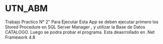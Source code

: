 # UTN_ABM
Trabajo Practico N° 2"
Para Ejecutar Esta App se deben ejecutar primero los Stored Procedure en SQL Server Manager , y utilizar la Base de Datos CATALOGO.
Luego se podra probar el programa.
Esta deasrrollado en .Net Framework 4.8

